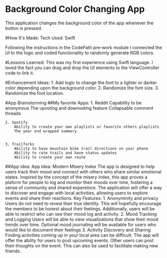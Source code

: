 # Background Color Changing App
This application changes the background color of the app whenever the button is pressed.

#How It's Made:
Tech Used: Swift

Following the instructions in the CodePath pre-work module I connected the UI to the logic and coded functionality to randomly generate RGB colors. 

#Lessons Learned:
This was my first experience using Swift language. I loved the fact you can drag and drop the UI elements to the ViewController code to link it.

#Enhancement Ideas:
    1. Add logic to change the font to a lighter or darker color depending upon the background color.
    2. Randomize the font size.
    3. Randomize the font location.


#App Brainstorming
##My favorite Apps:
    1. Reddit
        Capability to be anonymous
        The upvoting and downvoting feature
        Collapsable comment threads
        
    2. Spotify
        Ability to create your own playlists or favorite others playlists
        The year end wrapped summary
         
        
    3. Trailforks
        Ability to have mountain bike trail directions on your phone
        Ability to rate trails and have status updates
        Ability to create your own route

##App idea:
    App Idea: Modern Misery Index
        The app is designed to help users track their mood and connect with others who share similar emotional states. Inspired by the concept of the misery index, this app proves a plaform for people to log and monitor their moods over time, fostering a sense of community and shared expereince. The application will offer a way to discover and engage with local activities, allowing users to explore events and share their reactions. 
        Key Features:
            1. Anonyminity and privacy
                Users do not need to reveal their true identity. This will hopefully encourage the members to be honest about their feelings. Additionally, users will be able to restrict who can see their mood log and activity.
            2. Mood Tracking and Logging
                Users will be able to view visualizations that show their mood trends over time.
                Optional mood journaling will be available for users who would like to document their feelings
            3. Activity Discovery and Sharing
                Finding activities coming up in your local area can be difficult. The app will offer the ability for users to post upcoming events. Other users can post their thoughts on the event. This can also be used to facilitate making new friends.
            
